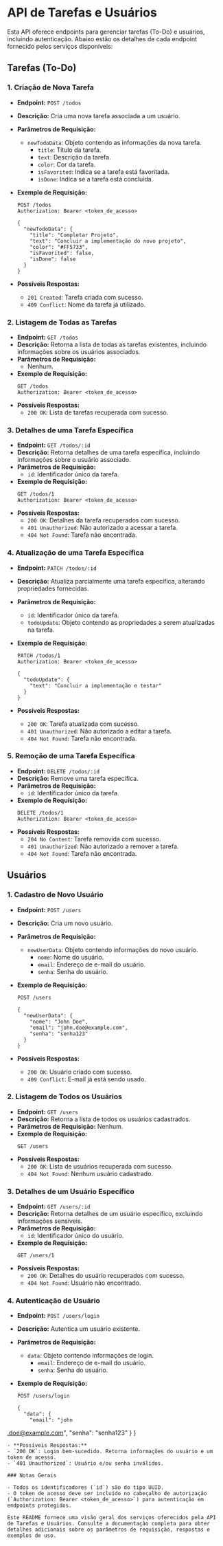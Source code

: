 # API de Tarefas e Usuários

Esta API oferece endpoints para gerenciar tarefas (To-Do) e usuários, incluindo autenticação. Abaixo estão os detalhes de cada endpoint fornecido pelos serviços disponíveis:

## Tarefas (To-Do)

### 1. **Criação de Nova Tarefa**

-   **Endpoint:** `POST /todos`
-   **Descrição:** Cria uma nova tarefa associada a um usuário.
-   **Parâmetros de Requisição:**
    -   `newTodoData`: Objeto contendo as informações da nova tarefa.
        -   `title`: Título da tarefa.
        -   `text`: Descrição da tarefa.
        -   `color`: Cor da tarefa.
        -   `isFavorited`: Indica se a tarefa está favoritada.
        -   `isDone`: Indica se a tarefa está concluída.
-   **Exemplo de Requisição:**

    ```http
    POST /todos
    Authorization: Bearer <token_de_acesso>

    {
      "newTodoData": {
        "title": "Completar Projeto",
        "text": "Concluir a implementação do novo projeto",
        "color": "#FF5733",
        "isFavorited": false,
        "isDone": false
      }
    }
    ```

-   **Possíveis Respostas:**
    -   `201 Created`: Tarefa criada com sucesso.
    -   `409 Conflict`: Nome da tarefa já utilizado.

### 2. **Listagem de Todas as Tarefas**

-   **Endpoint:** `GET /todos`
-   **Descrição:** Retorna a lista de todas as tarefas existentes, incluindo informações sobre os usuários associados.
-   **Parâmetros de Requisição:**
    -   Nenhum.
-   **Exemplo de Requisição:**
    ```http
    GET /todos
    Authorization: Bearer <token_de_acesso>
    ```
-   **Possíveis Respostas:**
    -   `200 OK`: Lista de tarefas recuperada com sucesso.

### 3. **Detalhes de uma Tarefa Específica**

-   **Endpoint:** `GET /todos/:id`
-   **Descrição:** Retorna detalhes de uma tarefa específica, incluindo informações sobre o usuário associado.
-   **Parâmetros de Requisição:**
    -   `id`: Identificador único da tarefa.
-   **Exemplo de Requisição:**
    ```http
    GET /todos/1
    Authorization: Bearer <token_de_acesso>
    ```
-   **Possíveis Respostas:**
    -   `200 OK`: Detalhes da tarefa recuperados com sucesso.
    -   `401 Unauthorized`: Não autorizado a acessar a tarefa.
    -   `404 Not Found`: Tarefa não encontrada.

### 4. **Atualização de uma Tarefa Específica**

-   **Endpoint:** `PATCH /todos/:id`
-   **Descrição:** Atualiza parcialmente uma tarefa específica, alterando propriedades fornecidas.
-   **Parâmetros de Requisição:**
    -   `id`: Identificador único da tarefa.
    -   `todoUpdate`: Objeto contendo as propriedades a serem atualizadas na tarefa.
-   **Exemplo de Requisição:**

    ```http
    PATCH /todos/1
    Authorization: Bearer <token_de_acesso>

    {
      "todoUpdate": {
        "text": "Concluir a implementação e testar"
      }
    }
    ```

-   **Possíveis Respostas:**
    -   `200 OK`: Tarefa atualizada com sucesso.
    -   `401 Unauthorized`: Não autorizado a editar a tarefa.
    -   `404 Not Found`: Tarefa não encontrada.

### 5. **Remoção de uma Tarefa Específica**

-   **Endpoint:** `DELETE /todos/:id`
-   **Descrição:** Remove uma tarefa específica.
-   **Parâmetros de Requisição:**
    -   `id`: Identificador único da tarefa.
-   **Exemplo de Requisição:**
    ```http
    DELETE /todos/1
    Authorization: Bearer <token_de_acesso>
    ```
-   **Possíveis Respostas:**
    -   `204 No Content`: Tarefa removida com sucesso.
    -   `401 Unauthorized`: Não autorizado a remover a tarefa.
    -   `404 Not Found`: Tarefa não encontrada.

## Usuários

### 1. **Cadastro de Novo Usuário**

-   **Endpoint:** `POST /users`
-   **Descrição:** Cria um novo usuário.
-   **Parâmetros de Requisição:**
    -   `newUserData`: Objeto contendo informações do novo usuário.
        -   `nome`: Nome do usuário.
        -   `email`: Endereço de e-mail do usuário.
        -   `senha`: Senha do usuário.
-   **Exemplo de Requisição:**

    ```http
    POST /users

    {
      "newUserData": {
        "nome": "John Doe",
        "email": "john.doe@example.com",
        "senha": "senha123"
      }
    }
    ```

-   **Possíveis Respostas:**
    -   `200 OK`: Usuário criado com sucesso.
    -   `409 Conflict`: E-mail já está sendo usado.

### 2. **Listagem de Todos os Usuários**

-   **Endpoint:** `GET /users`
-   **Descrição:** Retorna a lista de todos os usuários cadastrados.
-   **Parâmetros de Requisição:** Nenhum.
-   **Exemplo de Requisição:**
    ```http
    GET /users
    ```
-   **Possíveis Respostas:**
    -   `200 OK`: Lista de usuários recuperada com sucesso.
    -   `404 Not Found`: Nenhum usuário cadastrado.

### 3. **Detalhes de um Usuário Específico**

-   **Endpoint:** `GET /users/:id`
-   **Descrição:** Retorna detalhes de um usuário específico, excluindo informações sensíveis.
-   **Parâmetros de Requisição:**
    -   `id`: Identificador único do usuário.
-   **Exemplo de Requisição:**
    ```http
    GET /users/1
    ```
-   **Possíveis Respostas:**
    -   `200 OK`: Detalhes do usuário recuperados com sucesso.
    -   `404 Not Found`: Usuário não encontrado.

### 4. **Autenticação de Usuário**

-   **Endpoint:** `POST /users/login`
-   **Descrição:** Autentica um usuário existente.
-   **Parâmetros de Requisição:**
    -   `data`: Objeto contendo informações de login.
        -   `email`: Endereço de e-mail do usuário.
        -   `senha`: Senha do usuário.
-   **Exemplo de Requisição:**

    ```http
    POST /users/login

    {
      "data": {
        "email": "john
    ```

.doe@example.com",
"senha": "senha123"
}
}

```
- **Possíveis Respostas:**
- `200 OK`: Login bem-sucedido. Retorna informações do usuário e um token de acesso.
- `401 Unauthorized`: Usuário e/ou senha inválidos.

### Notas Gerais

- Todos os identificadores (`id`) são do tipo UUID.
- O token de acesso deve ser incluído no cabeçalho de autorização (`Authorization: Bearer <token_de_acesso>`) para autenticação em endpoints protegidos.

Este README fornece uma visão geral dos serviços oferecidos pela API de Tarefas e Usuários. Consulte a documentação completa para obter detalhes adicionais sobre os parâmetros de requisição, respostas e exemplos de uso.
```
